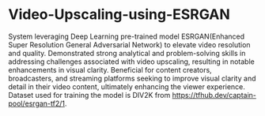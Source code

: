 # Video-Upscaling-using-ESRGAN

System leveraging Deep Learning pre-trained model ESRGAN(Enhanced Super Resolution General Adversarial Network) to elevate video resolution and quality. Demonstrated strong analytical and problem-solving skills in addressing challenges associated with video upscaling, resulting in notable enhancements in visual clarity. Beneficial for content creators, broadcasters, and streaming platforms seeking to improve visual clarity and detail in their video content, ultimately enhancing the viewer experience. Dataset used for training the model is DIV2K from https://tfhub.dev/captain-pool/esrgan-tf2/1.

